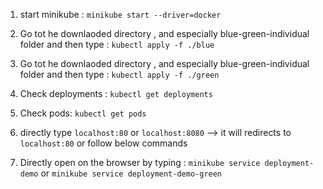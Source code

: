 1) start minikube : ``minikube start --driver=docker``

2) Go tot he downlaoded directory , and especially blue-green-individual folder and then type : ``kubectl apply -f ./blue``

3) Go tot he downlaoded directory , and especially blue-green-individual folder and then type : ``kubectl apply -f ./green``

4) Check deployments : ``kubectl get deployments``

5) Check pods: ``kubectl get pods`` 

6) directly type ``localhost:80`` or ``localhost:8080`` --> it will redirects to ``localhost:80`` or follow below commands 

7)  Directly open on the browser by typing : ``minikube service deployment-demo`` or ``minikube service deployment-demo-green``
